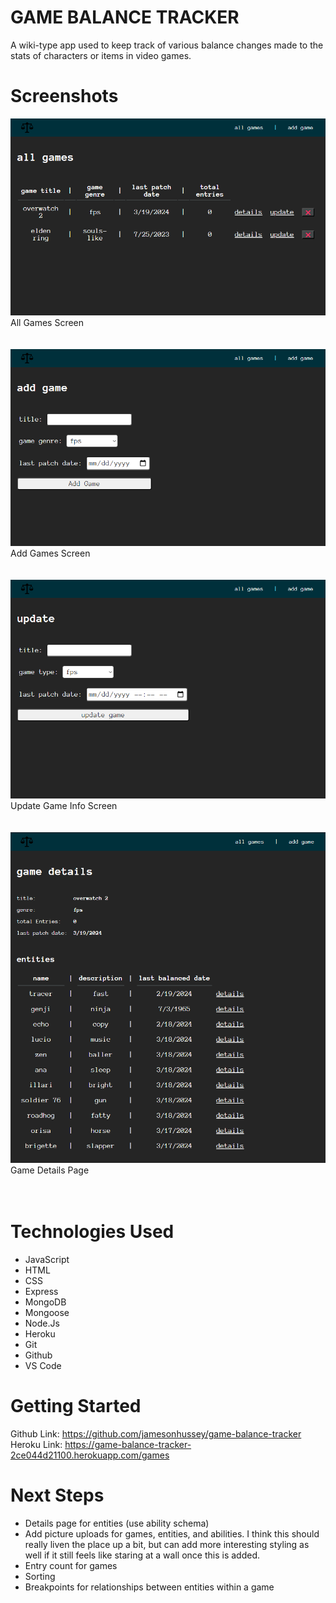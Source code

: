 # GAME BALANCE TRACKER
A wiki-type app used to keep track of various balance changes made to the stats of characters or items in video games.

# Screenshots

<img src="public/stylesheets/images/all-games-screen.png"> <br>
All Games Screen <br><br><br>
<img src="public/stylesheets/images/add-game-screen.png"> <br>
Add Games Screen <br><br><br>
<img src="public/stylesheets/images/update-screen.png"> <br>
Update Game Info Screen <br><br><br>
<img src="public/stylesheets/images/game-details-page.png"> <br>
Game Details Page <br><br><br>


# Technologies Used

- JavaScript
- HTML
- CSS
- Express
- MongoDB
- Mongoose
- Node.Js
- Heroku
- Git
- Github
- VS Code

# Getting Started

Github Link: https://github.com/jamesonhussey/game-balance-tracker <br>
Heroku Link: https://game-balance-tracker-2ce044d21100.herokuapp.com/games


# Next Steps

- Details page for entities (use ability schema)
- Add picture uploads for games, entities, and abilities. I think this should really liven the place up a bit, but can add more interesting styling as well if it still feels like staring at a wall once this is added.
- Entry count for games
- Sorting
- Breakpoints for relationships between entities within a game

 